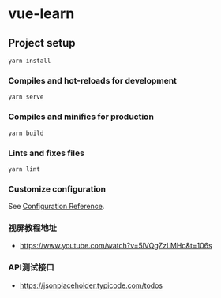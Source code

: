 # vue-learn

## Project setup
```
yarn install
```

### Compiles and hot-reloads for development
```
yarn serve
```

### Compiles and minifies for production
```
yarn build
```

### Lints and fixes files
```
yarn lint
```

### Customize configuration
See [Configuration Reference](https://cli.vuejs.org/config/).

### 视屏教程地址
- https://www.youtube.com/watch?v=5lVQgZzLMHc&t=106s
### API测试接口
- https://jsonplaceholder.typicode.com/todos